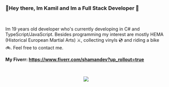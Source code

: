 ### <p>👋Hey there, Im Kamil and Im a Full Stack Developer 👋</p>
<br>
<p>
  Im 19 years old developer who's currently developing in C# and TypeScript/JavaScript. Besides programming my interest are mostly HEMA (Historical European Martial Arts) ⚔️, collecting vinyls 💿 and riding a bike 🚲. Feel free to contact me.
</p>

<b>My Fiverr: https://www.fiverr.com/shamandev?up_rollout=true</b>

<br>
<p align="center">
  <img src="https://github-readme-stats.vercel.app/api?username=Avngarde&count_private=true&theme=dracula"></img>
</p>
<br>
